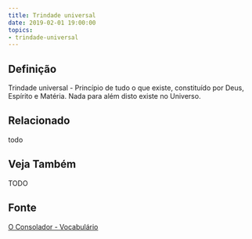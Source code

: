 ```yaml
---
title: Trindade universal
date: 2019-02-01 19:00:00
topics:
- trindade-universal
---
```


## Definição
Trindade universal - Princípio de tudo o que existe, constituído por Deus,
Espírito e Matéria. Nada para além disto existe no Universo. 

## Relacionado
todo

## Veja Também
TODO

## Fonte
[O Consolador - Vocabulário](http://www.oconsolador.com.br/linkfixo/vocabulario/principal.html)
